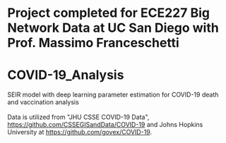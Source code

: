 # Project completed for ECE227 Big Network Data at UC San Diego with Prof. Massimo Franceschetti
# COVID-19_Analysis
SEIR model with deep learning parameter estimation for COVID-19 death and vaccination analysis
<br><br>
Data is utilized from "JHU CSSE COVID-19 Data", https://github.com/CSSEGISandData/COVID-19 and Johns Hopkins University at https://github.com/govex/COVID-19.
